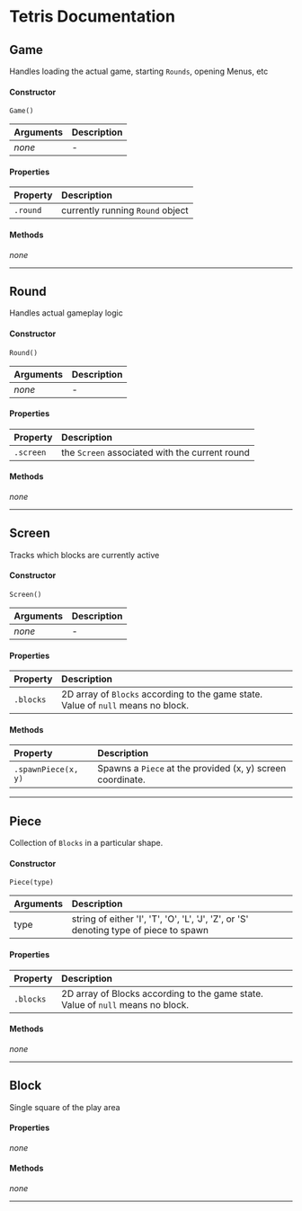 # Tetris Documentation

## Game

Handles loading the actual game, starting `Rounds`, opening Menus, etc

#### Constructor

`Game()`

| Arguments | Description |
|:---|:---|
| _none_ | - |

#### Properties

| Property | Description |
|:---|:---|
| `.round` | currently running `Round` object |

#### Methods

_none_

---

## Round

Handles actual gameplay logic

#### Constructor

`Round()`

| Arguments | Description |
|:---|:---|
| _none_ | - |


#### Properties

| Property | Description |
|:---|:---|
| `.screen` | the `Screen` associated with the current round |

#### Methods

_none_

---

## Screen

Tracks which blocks are currently active

#### Constructor

`Screen()`

| Arguments | Description |
|:---|:---|
| _none_ | - |

#### Properties

| Property | Description |
|:---|:---|
| `.blocks` | 2D array of `Blocks` according to the game state. Value of `null` means no block. |

#### Methods

| Property | Description |
|:---|:---|
| `.spawnPiece(x, y)` | Spawns a `Piece` at the provided (x, y) screen coordinate. |

---

## Piece

Collection of `Blocks` in a particular shape.

#### Constructor

`Piece(type)`

| Arguments | Description |
|:---|:---|
| type | string of either 'I', 'T', 'O', 'L', 'J', 'Z', or 'S' denoting type of piece to spawn |

#### Properties

| Property | Description |
|:---|:---|
| `.blocks` | 2D array of Blocks according to the game state. Value of `null` means no block. |

#### Methods

_none_

---

## Block

Single square of the play area

#### Properties

_none_

#### Methods

_none_

---
